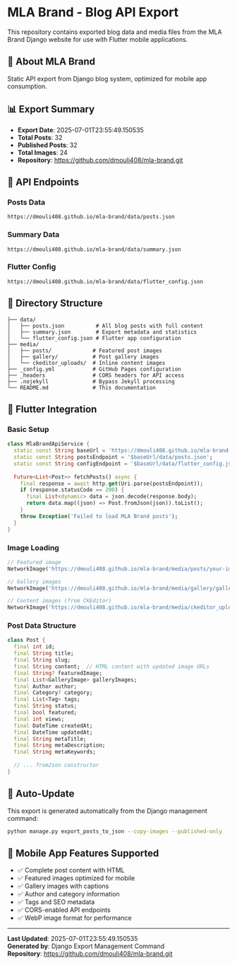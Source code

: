 # MLA Brand - Blog API Export

This repository contains exported blog data and media files from the MLA Brand Django website for use with Flutter mobile applications.

## 🏢 About MLA Brand
Static API export from Django blog system, optimized for mobile app consumption.

## 📊 Export Summary
- **Export Date**: 2025-07-01T23:55:49.150535
- **Total Posts**: 32
- **Published Posts**: 32
- **Total Images**: 24
- **Repository**: https://github.com/dmouli408/mla-brand.git

## 🔗 API Endpoints

### Posts Data
```
https://dmouli408.github.io/mla-brand/data/posts.json
```

### Summary Data
```
https://dmouli408.github.io/mla-brand/data/summary.json
```

### Flutter Config
```
https://dmouli408.github.io/mla-brand/data/flutter_config.json
```

## 📁 Directory Structure

```
├── data/
│   ├── posts.json          # All blog posts with full content
│   ├── summary.json        # Export metadata and statistics
│   └── flutter_config.json # Flutter app configuration
├── media/
│   ├── posts/             # Featured post images
│   ├── gallery/           # Post gallery images
│   └── ckeditor_uploads/  # Inline content images
├── _config.yml            # GitHub Pages configuration
├── _headers               # CORS headers for API access
├── .nojekyll              # Bypass Jekyll processing
└── README.md              # This documentation
```

## 🚀 Flutter Integration

### Basic Setup
```dart
class MlaBrandApiService {
  static const String baseUrl = 'https://dmouli408.github.io/mla-brand';
  static const String postsEndpoint = '$baseUrl/data/posts.json';
  static const String configEndpoint = '$baseUrl/data/flutter_config.json';
  
  Future<List<Post>> fetchPosts() async {
    final response = await http.get(Uri.parse(postsEndpoint));
    if (response.statusCode == 200) {
      final List<dynamic> data = json.decode(response.body);
      return data.map((json) => Post.fromJson(json)).toList();
    }
    throw Exception('Failed to load MLA Brand posts');
  }
}
```

### Image Loading
```dart
// Featured image
NetworkImage('https://dmouli408.github.io/mla-brand/media/posts/your-image.webp')

// Gallery images
NetworkImage('https://dmouli408.github.io/mla-brand/media/gallery/gallery-image.webp')

// Content images (from CKEditor)
NetworkImage('https://dmouli408.github.io/mla-brand/media/ckeditor_uploads/content-image.webp')
```

### Post Data Structure
```dart
class Post {
  final int id;
  final String title;
  final String slug;
  final String content;  // HTML content with updated image URLs
  final String? featuredImage;
  final List<GalleryImage> galleryImages;
  final Author author;
  final Category? category;
  final List<Tag> tags;
  final String status;
  final bool featured;
  final int views;
  final DateTime createdAt;
  final DateTime updatedAt;
  final String metaTitle;
  final String metaDescription;
  final String metaKeywords;
  
  // ... fromJson constructor
}
```

## 🔄 Auto-Update
This export is generated automatically from the Django management command:
```bash
python manage.py export_posts_to_json --copy-images --published-only
```

## 📱 Mobile App Features Supported
- ✅ Complete post content with HTML
- ✅ Featured images optimized for mobile
- ✅ Gallery images with captions
- ✅ Author and category information
- ✅ Tags and SEO metadata
- ✅ CORS-enabled API endpoints
- ✅ WebP image format for performance

---
**Last Updated**: 2025-07-01T23:55:49.150535  
**Generated by**: Django Export Management Command  
**Repository**: https://github.com/dmouli408/mla-brand.git
